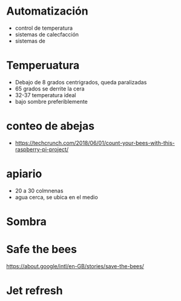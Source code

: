 # Automatización

- control de temperatura
- sistemas de calecfacción
- sistemas de 


# Temperuatura
- Debajo de 8 grados centrigrados, queda paralizadas
- 65 grados se derrite la cera
- 32-37 temperatura ideal 
- bajo sombre preferiblemente

# conteo de abejas
- https://techcrunch.com/2018/06/01/count-your-bees-with-this-raspberry-pi-project/


# apiario
- 20 a 30 colmnenas
- agua cerca, se ubica en el medio

# Sombra

# Safe the bees
https://about.google/intl/en-GB/stories/save-the-bees/


# Jet refresh

